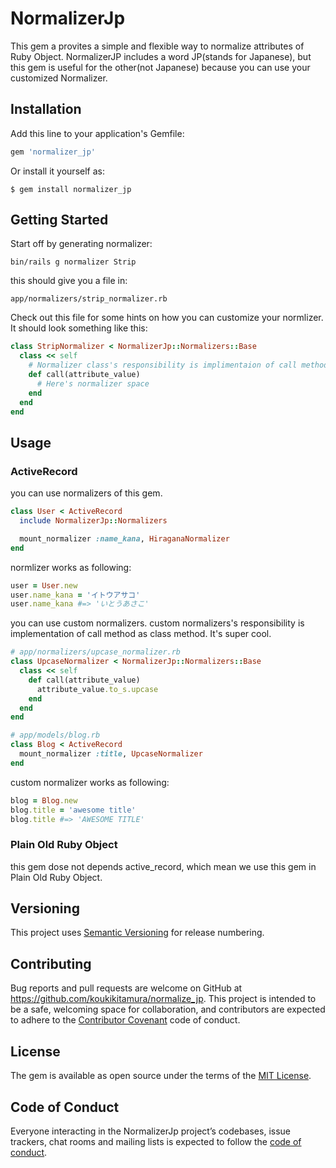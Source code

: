 # NormalizerJp

This gem a provites a simple and flexible way to normalize attributes of
Ruby Object. NormalizerJP includes a word JP(stands for Japanese), but this gem
is useful for the other(not Japanese) because you can use your customized Normalizer.


## Installation

Add this line to your application's Gemfile:

```ruby
gem 'normalizer_jp'
```

Or install it yourself as:

    $ gem install normalizer_jp

## Getting Started
Start off by generating normalizer:

```
bin/rails g normalizer Strip
```

this should give you a file in:

```
app/normalizers/strip_normalizer.rb
```

Check out this file for some hints on how you can customize your normlizer. It should look something like this:

```ruby
class StripNormalizer < NormalizerJp::Normalizers::Base
  class << self
    # Normalizer class's responsibility is implimentaion of call method as class method
    def call(attribute_value)
      # Here's normalizer space
    end
  end
end
```

## Usage

### ActiveRecord
you can use normalizers of this gem.
```ruby
class User < ActiveRecord
  include NormalizerJp::Normalizers

  mount_normalizer :name_kana, HiraganaNormalizer
end
```
normlizer works as following:
```ruby
user = User.new
user.name_kana = 'イトウアサコ'
user.name_kana #=> 'いとうあさこ'
```

you can use custom normalizers. custom normalizers's responsibility is implementation of call method as class method. It's super cool.
```ruby
# app/normalizers/upcase_normalizer.rb
class UpcaseNormalizer < NormalizerJp::Normalizers::Base
  class << self
    def call(attribute_value)
      attribute_value.to_s.upcase
    end
  end
end

# app/models/blog.rb
class Blog < ActiveRecord
  mount_normalizer :title, UpcaseNormalizer
end
```

custom normalizer works as following:
```ruby
blog = Blog.new
blog.title = 'awesome title'
blog.title #=> 'AWESOME TITLE'
```
### Plain Old Ruby Object
this gem dose not depends active_record, which mean we use this gem in
Plain Old Ruby Object.

## Versioning
This project uses [Semantic Versioning](https://semver.org/) for release numbering.

## Contributing

Bug reports and pull requests are welcome on GitHub at https://github.com/koukikitamura/normalize_jp. This project is intended to be a safe, welcoming space for collaboration, and contributors are expected to adhere to the [Contributor Covenant](http://contributor-covenant.org) code of conduct.

## License

The gem is available as open source under the terms of the [MIT License](https://opensource.org/licenses/MIT).

## Code of Conduct

Everyone interacting in the NormalizerJp project’s codebases, issue trackers, chat rooms and mailing lists is expected to follow the [code of conduct](https://github.com/[USERNAME]/normalizer_jp/blob/master/CODE_OF_CONDUCT.md).
